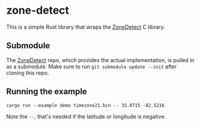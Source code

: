 # zone-detect

This is a simple Rust library that wraps the
[ZoneDetect](https://github.com/BertoldVdb/ZoneDetect) C library.

## Submodule

The [ZoneDetect](https://github.com/BertoldVdb/ZoneDetect) repo, which
provides the actual implementation, is pulled in as a submodule. Make
sure to run `git submodule update --init` after cloning this repo.

## Running the example

    cargo run --example demo timezone21.bin -- 35.0715 -82.5216

Note the `--`, that's needed if the latitude or longitude is negative.
